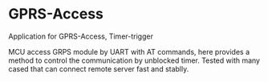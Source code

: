 # GPRS-Access
Application for GPRS-Access, Timer-trigger

MCU access GRPS module by UART with AT commands, here provides a method to control the communication by unblocked timer.
Tested with many cased that can connect remote server fast and stablly. 
